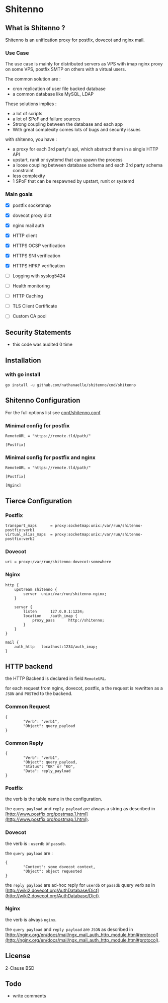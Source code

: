 # Shitenno


## What is Shitenno ?

Shitenno is an unification proxy for postfix, dovecot and nginx mail.

### Use Case

The use case is mainly for distributed servers as VPS with imap nginx proxy on some VPS, postfix SMTP on others with a virtual users.

The common solution are :

  * cron replication of user file backed database
  * a common database like MySQL, LDAP

These solutions implies :

  * a lot of scripts
  * a lot of SPoF and failure sources
  * Strong coupling between the database and each app
  * With great complexity comes lots of bugs and security issues

with shitenno, you have :

  * a proxy for each 3rd party's api, which abstract them in a single HTTP API
  * upstart, runit or systemd that can spawn the process
  * a loose coupling between database schema and each 3rd party schema constraint
  * less complexity
  * 1 SPoF that can be respawned by upstart, runit or systemd


### Main goals

  * [x] postfix socketmap
  * [x] dovecot proxy dict
  * [x] nginx mail auth
  * [x] HTTP client
  * [x] HTTPS OCSP verification
  * [x] HTTPS SNI verification
  * [x] HTTPS HPKP verification
  * [ ] Logging with syslog5424
  * [ ] Health monitoring
  * [ ] HTTP Caching
  * [ ] TLS Client Certificate
  * [ ] Custom CA pool


## Security Statements

  * this code was audited 0 time

## Installation

### with go install

```
go install -u github.com/nathanaelle/shitenno/cmd/shitenno
```


## Shitenno Configuration

For the full options list see [conf/shitenno.conf](conf/shitenno.conf)


### Minimal config for postfix

```
RemoteURL = "https://remote.tld/path/"

[Postfix]

```

### Minimal config for postfix and nginx

```
RemoteURL = "https://remote.tld/path/"

[Postfix]

[Nginx]

```

## Tierce Configuration

### Postfix

```
transport_maps		= proxy:socketmap:unix:/var/run/shitenno-postfix:verb1
virtual_alias_maps	= proxy:socketmap:unix:/var/run/shitenno-postfix:verb2
```

### Dovecot

```
uri = proxy:/var/run/shitenno-dovecot:somewhere
```

### Nginx

```
http {
	upstream shitenno {
		server	unix:/var/run/shitenno-nginx;
	}

	server {
		listen		127.0.0.1:1234;
		location	/auth_imap {
			proxy_pass      http://shitenno;
		}
	}
}

mail {
	auth_http	localhost:1234/auth_imap;
}
```

## HTTP backend

the HTTP Backend is declared in field `RemoteURL`.

for each request from nginx, dovecot, postfix, a the request is rewritten as a `JSON` and `POST`ed to the backend.


### Common Request
```
{
        "Verb": "verb1",
        "Object": query_payload
}
```


### Common Reply
```
{
        "Verb": "verb1",
        "Object": query_payload,
        "Status": "OK" or "KO",
        "Data": reply_payload
}
```


### Postfix

the verb is the table name in the configuration.

the `query payload` and `reply payload` are always a string as described in [http://www.postfix.org/postmap.1.html](http://www.postfix.org/postmap.1.html).


### Dovecot

the verb is : `userdb` or `passdb`.

the `query payload` are :
```
{
        "Context": some dovecot context,
        "Object": object requested
}
```

the `reply payload` are ad-hoc reply for `userdb` or `passdb` query verb as in [http://wiki2.dovecot.org/AuthDatabase/Dict](http://wiki2.dovecot.org/AuthDatabase/Dict).


### Nginx

the verb is always `nginx`.

the `query payload` and `reply payload` are `JSON` as described in [http://nginx.org/en/docs/mail/ngx_mail_auth_http_module.html#protocol](http://nginx.org/en/docs/mail/ngx_mail_auth_http_module.html#protocol).


## License
2-Clause BSD


## Todo

  * write comments
